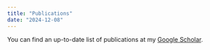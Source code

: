 ```yaml
---
title: "Publications"
date: "2024-12-08"
---
```


You can find an up-to-date list of publications at my [Google Scholar](https://scholar.google.com/citations?hl=en&user=vk-vG5wAAAAJ&view_op=list_works&sortby=pubdate).